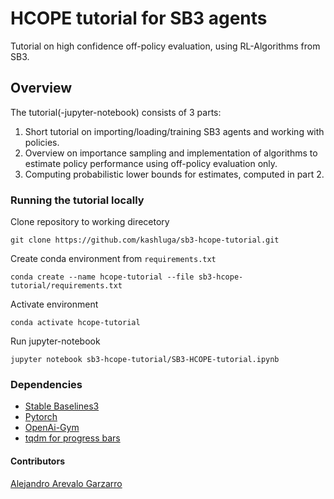 # HCOPE tutorial for SB3 agents
Tutorial on high confidence off-policy evaluation, using RL-Algorithms from SB3. 
## Overview
The tutorial(-jupyter-notebook) consists of 3 parts:

1. Short tutorial on importing/loading/training SB3 agents and working with policies. 
2. Overview on importance sampling and implementation of algorithms to estimate policy performance using off-policy evaluation only. 
3. Computing probabilistic lower bounds for estimates, computed in part 2.

### Running the tutorial locally
Clone repository to working direcetory

    git clone https://github.com/kashluga/sb3-hcope-tutorial.git

Create conda environment from `requirements.txt` 

    conda create --name hcope-tutorial --file sb3-hcope-tutorial/requirements.txt
Activate environment

    conda activate hcope-tutorial


Run jupyter-notebook 

`jupyter notebook sb3-hcope-tutorial/SB3-HCOPE-tutorial.ipynb`


### Dependencies
- [Stable Baselines3](https://github.com/DLR-RM/stable-baselines3)
- [Pytorch](https://github.com/pytorch/pytorch)
- [OpenAi-Gym](https://github.com/openai/gym)
- [tqdm for progress bars](https://github.com/tqdm/tqdm)

#### Contributors
[Alejandro Arevalo Garzarro](https://www.instagram.com/garzaro002/?hl=en)
